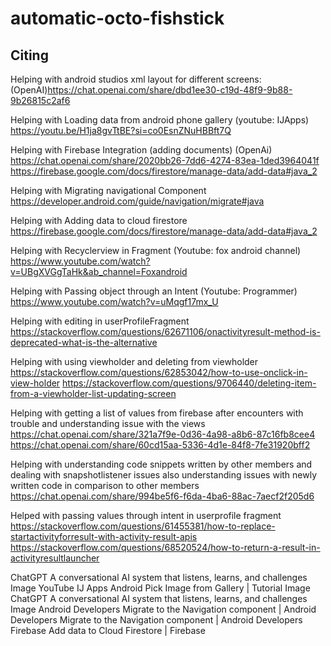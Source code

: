 # automatic-octo-fishstick
## Citing
Helping with android studios xml layout for different screens: (OpenAI)https://chat.openai.com/share/dbd1ee30-c19d-48f9-9b88-9b26815c2af6

Helping with Loading data from android phone gallery (youtube: IJApps)
https://youtu.be/H1ja8gvTtBE?si=co0EsnZNuHBBft7Q

Helping with Firebase Integration (adding documents) (OpenAi)
https://chat.openai.com/share/2020bb26-7dd6-4274-83ea-1ded3964041f
​​https://firebase.google.com/docs/firestore/manage-data/add-data#java_2

Helping with Migrating navigational Component 
https://developer.android.com/guide/navigation/migrate#java

Helping with Adding data to cloud firestore
https://firebase.google.com/docs/firestore/manage-data/add-data#java_2

Helping with Recyclerview in Fragment (Youtube: fox android channel)
https://www.youtube.com/watch?v=UBgXVGgTaHk&ab_channel=Foxandroid

Helping with Passing object through an Intent (Youtube: Programmer)
https://www.youtube.com/watch?v=uMqgf17mx_U

Helping with editing in userProfileFragment
https://stackoverflow.com/questions/62671106/onactivityresult-method-is-deprecated-what-is-the-alternative

Helping with using viewholder and deleting from viewholder
https://stackoverflow.com/questions/62853042/how-to-use-onclick-in-view-holder
https://stackoverflow.com/questions/9706440/deleting-item-from-a-viewholder-list-updating-screen

Helping with getting a list of values from firebase after encounters with trouble and understanding issue with
the views
https://chat.openai.com/share/321a7f9e-0d36-4a98-a8b6-87c16fb8cee4
https://chat.openai.com/share/60cd15aa-5336-4d1e-84f8-7fe31920bff2

Helping with understanding code snippets written by other members and dealing with snapshotlistener issues
also understanding issues with newly written code in comparison to other members 
https://chat.openai.com/share/994be5f6-f6da-4ba6-88ac-7aecf2f205d6

Helped with passing values through intent in userprofile fragment
https://stackoverflow.com/questions/61455381/how-to-replace-startactivityforresult-with-activity-result-apis
https://stackoverflow.com/questions/68520524/how-to-return-a-result-in-activityresultlauncher

ChatGPT
A conversational AI system that listens, learns, and challenges
Image
YouTube
IJ Apps
Android Pick Image from Gallery | Tutorial
Image
ChatGPT
A conversational AI system that listens, learns, and challenges
Image
Android Developers
Migrate to the Navigation component  |  Android Developers
Migrate to the Navigation component  |  Android Developers
Firebase
Add data to Cloud Firestore  |  Firebase
